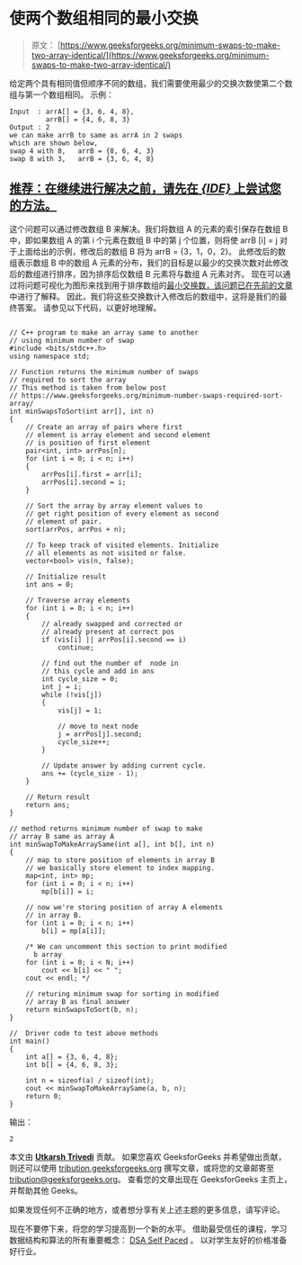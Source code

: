 # 使两个数组相同的最小交换

> 原文： [https://www.geeksforgeeks.org/minimum-swaps-to-make-two-array-identical/](https://www.geeksforgeeks.org/minimum-swaps-to-make-two-array-identical/)

给定两个具有相同值但顺序不同的数组，我们需要使用最少的交换次数使第二个数组与第一个数组相同。
示例：

```
Input  : arrA[] = {3, 6, 4, 8}, 
         arrB[] = {4, 6, 8, 3}
Output : 2
we can make arrB to same as arrA in 2 swaps 
which are shown below,
swap 4 with 8,   arrB = {8, 6, 4, 3}
swap 8 with 3,   arrB = {3, 6, 4, 8}

```

## [推荐：在继续进行解决之前，请先在 ***{IDE}*** 上尝试您的方法。](https://ide.geeksforgeeks.org/)

这个问题可以通过修改数组 B 来解决。我们将数组 A 的元素的索引保存在数组 B 中，即如果数组 A 的第 i 个元素在数组 B 中的第 j 个位置，则将使 arrB [i] = j
对于上面给出的示例，修改后的数组 B 将为 arrB = {3，1，0，2}。 此修改后的数组表示数组 B 中的数组 A 元素的分布，我们的目标是以最少的交换次数对此修改后的数组进行排序，因为排序后仅数组 B 元素将与数组 A 元素对齐。
现在可以通过将问题可视化为图形来找到用于排序数组的[最小交换数，该问题已在](https://www.geeksforgeeks.org/minimum-number-swaps-required-sort-array/)[先前的文章](https://www.geeksforgeeks.org/minimum-number-swaps-required-sort-array/)中进行了解释。
因此，我们将这些交换数计入修改后的数组中，这将是我们的最终答案。
请参见以下代码，以更好地理解。

```

// C++ program to make an array same to another 
// using minimum number of swap 
#include <bits/stdc++.h> 
using namespace std; 

// Function returns the minimum number of swaps 
// required to sort the array 
// This method is taken from below post 
// https://www.geeksforgeeks.org/minimum-number-swaps-required-sort-array/ 
int minSwapsToSort(int arr[], int n) 
{ 
    // Create an array of pairs where first 
    // element is array element and second element 
    // is position of first element 
    pair<int, int> arrPos[n]; 
    for (int i = 0; i < n; i++) 
    { 
        arrPos[i].first = arr[i]; 
        arrPos[i].second = i; 
    } 

    // Sort the array by array element values to 
    // get right position of every element as second 
    // element of pair. 
    sort(arrPos, arrPos + n); 

    // To keep track of visited elements. Initialize 
    // all elements as not visited or false. 
    vector<bool> vis(n, false); 

    // Initialize result 
    int ans = 0; 

    // Traverse array elements 
    for (int i = 0; i < n; i++) 
    { 
        // already swapped and corrected or 
        // already present at correct pos 
        if (vis[i] || arrPos[i].second == i) 
            continue; 

        // find out the number of  node in 
        // this cycle and add in ans 
        int cycle_size = 0; 
        int j = i; 
        while (!vis[j]) 
        { 
            vis[j] = 1; 

            // move to next node 
            j = arrPos[j].second; 
            cycle_size++; 
        } 

        // Update answer by adding current cycle. 
        ans += (cycle_size - 1); 
    } 

    // Return result 
    return ans; 
} 

// method returns minimum number of swap to make 
// array B same as array A 
int minSwapToMakeArraySame(int a[], int b[], int n) 
{ 
    // map to store position of elements in array B 
    // we basically store element to index mapping. 
    map<int, int> mp; 
    for (int i = 0; i < n; i++) 
        mp[b[i]] = i; 

    // now we're storing position of array A elements 
    // in array B. 
    for (int i = 0; i < n; i++) 
        b[i] = mp[a[i]]; 

    /* We can uncomment this section to print modified 
      b array 
    for (int i = 0; i < N; i++) 
        cout << b[i] << " "; 
    cout << endl; */

    // returing minimum swap for sorting in modified 
    // array B as final answer 
    return minSwapsToSort(b, n); 
} 

//  Driver code to test above methods 
int main() 
{ 
    int a[] = {3, 6, 4, 8}; 
    int b[] = {4, 6, 8, 3}; 

    int n = sizeof(a) / sizeof(int); 
    cout << minSwapToMakeArraySame(a, b, n); 
    return 0; 
} 

```

输出：

```
2

```

本文由 **[Utkarsh Trivedi](https://in.linkedin.com/in/utkarsh-trivedi-253069a7)** 贡献。 如果您喜欢 GeeksforGeeks 并希望做出贡献，则还可以使用 [tribution.geeksforgeeks.org](http://www.contribute.geeksforgeeks.org) 撰写文章，或将您的文章邮寄至 tribution@geeksforgeeks.org。 查看您的文章出现在 GeeksforGeeks 主页上，并帮助其他 Geeks。

如果发现任何不正确的地方，或者想分享有关上述主题的更多信息，请写评论。

现在不要停下来，将您的学习提高到一个新的水平。 借助最受信任的课程，学习数据结构和算法的所有重要概念： [DSA Self Paced](https://practice.geeksforgeeks.org/courses/dsa-self-paced?utm_source=geeksforgeeks&utm_medium=article&utm_campaign=gfg_article_dsa_content_bottom) 。 以对学生友好的价格准备好行业。